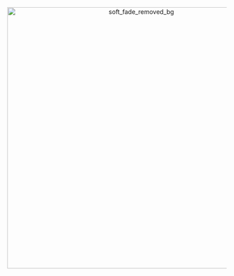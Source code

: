 <div align="center">
<img width="600" height="600" alt="soft_fade_removed_bg" src="https://github.com/user-attachments/assets/e39a18ba-85c1-42a9-95df-80a712bcc831" />

